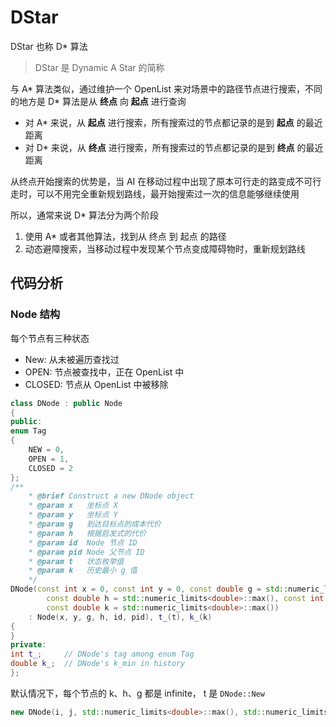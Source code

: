# DStar

DStar 也称 D* 算法

> DStar 是 Dynamic A Star 的简称

与 A* 算法类似，通过维护一个 OpenList 来对场景中的路径节点进行搜索，不同的地方是 D* 算法是从 **终点** 向 **起点** 进行查询

- 对 A* 来说，从 **起点** 进行搜索，所有搜索过的节点都记录的是到 **起点** 的最近距离
- 对 D* 来说，从 **终点** 进行搜索，所有搜索过的节点都记录的是到 **终点** 的最近距离

从终点开始搜索的优势是，当 AI 在移动过程中出现了原本可行走的路变成不可行走时，可以不用完全重新规划路线，最开始搜索过一次的信息能够继续使用

所以，通常来说 D* 算法分为两个阶段

1. 使用 A* 或者其他算法，找到从 终点 到 起点 的路径
2. 动态避障搜索，当移动过程中发现某个节点变成障碍物时，重新规划路线

## 代码分析

### Node 结构

每个节点有三种状态

- New: 从未被遍历查找过
- OPEN: 节点被查找中，正在 OpenList 中
- CLOSED: 节点从 OpenList 中被移除

```cpp
class DNode : public Node
{
public:
enum Tag
{
    NEW = 0,
    OPEN = 1,
    CLOSED = 2
};
/**
    * @brief Construct a new DNode object
    * @param x   坐标点 X
    * @param y   坐标点 Y
    * @param g   到达目标点的成本代价
    * @param h   根据启发式的代价
    * @param id  Node 节点 ID
    * @param pid Node 父节点 ID
    * @param t   状态枚举值
    * @param k   历史最小 g 值
    */
DNode(const int x = 0, const int y = 0, const double g = std::numeric_limits<double>::max(),
        const double h = std::numeric_limits<double>::max(), const int id = 0, const int pid = -1, const int t = NEW,
        const double k = std::numeric_limits<double>::max())
    : Node(x, y, g, h, id, pid), t_(t), k_(k)
{
}
private:
int t_;     // DNode's tag among enum Tag
double k_;  // DNode's k_min in history
};
```

默认情况下，每个节点的 k、h、g 都是 infinite， t 是 `DNode::New`

```cpp
new DNode(i, j, std::numeric_limits<double>::max(), std::numeric_limits<double>::max(), grid2Index(i, j), -1, DNode::NEW, std::numeric_limits<double>::max());
```



